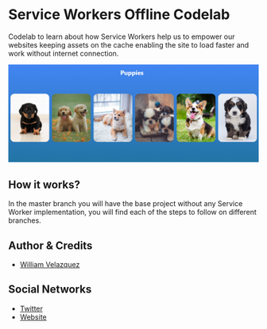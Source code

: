 # Service Workers Offline Codelab

Codelab to learn about how Service Workers help us to empower our websites keeping assets on the cache enabling the site to load faster and work without internet connection.

![Sample Page](./.readme-static/sample.png)

## How it works?

In the master branch you will have the base project without any Service Worker implementation, you will find each of the steps to follow on different branches.

## Author & Credits

- [William Velazquez](https://williamvelazquez.com/)

## Social Networks

- [Twitter](https://twitter.com/@WilliamVlazquez)
- [Website](https://williamvelazquez.com/)
